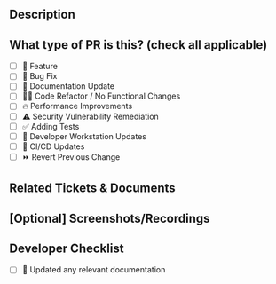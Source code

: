 ## Description
<!--
Please include a summary of the changes and the related issue. Please also include relevant motivation and context. List any dependencies that are required for this change.
-->

## What type of PR is this? (check all applicable)

- [ ] 🍕 Feature
- [ ] 🐛 Bug Fix
- [ ] 📝 Documentation Update
- [ ] 🧑‍💻 Code Refactor / No Functional Changes
- [ ] 🔥 Performance Improvements
- [ ] ⚠️ Security Vulnerability Remediation
- [ ] ✅ Adding Tests
- [ ] 🤖 Developer Workstation Updates
- [ ] 🔁 CI/CD Updates
- [ ] ⏩ Revert Previous Change

## Related Tickets & Documents
<!-- 
GitHub Issue Link: 
-->

## [Optional] Screenshots/Recordings
<!--
Potentially Add a before/after screenshot(s) if possible
-->

## Developer Checklist

- [ ] 📝 Updated any relevant documentation

